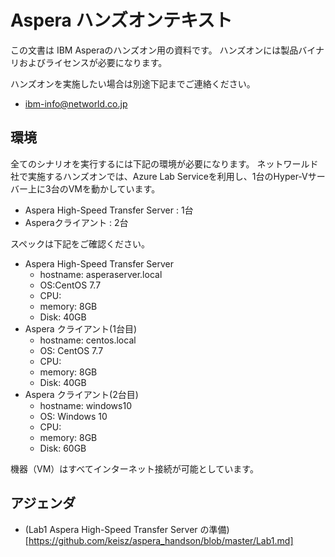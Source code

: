 # Aspera ハンズオンテキスト
この文書は IBM Asperaのハンズオン用の資料です。
ハンズオンには製品バイナリおよびライセンスが必要になります。

ハンズオンを実施したい場合は別途下記までご連絡ください。
- ibm-info@networld.co.jp  

## 環境  
全てのシナリオを実行するには下記の環境が必要になります。
ネットワールド社で実施するハンズオンでは、Azure Lab Serviceを利用し、1台のHyper-Vサーバー上に3台のVMを動かしています。  

- Aspera High-Speed Transfer Server  : 1台  
- Asperaクライアント  : 2台 

スペックは下記をご確認ください。

- Aspera High-Speed Transfer Server
  - hostname: asperaserver.local
  - OS:CentOS 7.7
  - CPU:
  - memory: 8GB
  - Disk: 40GB
- Aspera クライアント(1台目) 
  - hostname: centos.local
  - OS: CentOS 7.7
  - CPU:
  - memory: 8GB
  - Disk: 40GB
- Aspera クライアント(2台目) 
  - hostname: windows10
  - OS: Windows 10 
  - CPU:
  - memory: 8GB
  - Disk: 60GB

機器（VM）はすべてインターネット接続が可能としています。  

## アジェンダ
- (Lab1 Aspera High-Speed Transfer Server の準備)[https://github.com/keisz/aspera_handson/blob/master/Lab1.md]

